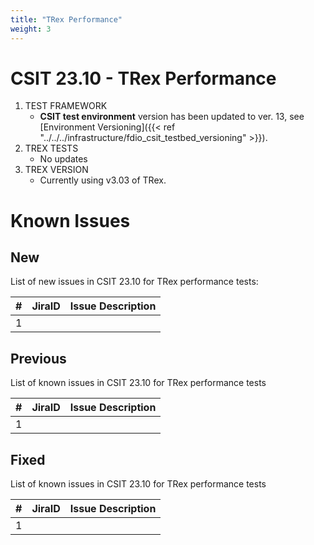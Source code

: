 ```yaml
---
title: "TRex Performance"
weight: 3
---
```


# CSIT 23.10 - TRex Performance

1. TEST FRAMEWORK
   - **CSIT test environment** version has been updated to ver. 13, see
     [Environment Versioning]({{< ref "../../../infrastructure/fdio_csit_testbed_versioning" >}}).
2. TREX TESTS
   - No updates
3. TREX VERSION
   - Currently using v3.03 of TRex.

# Known Issues

## New

List of new issues in CSIT 23.10 for TRex performance tests:

**#** | **JiraID**                                       | **Issue Description**
------|--------------------------------------------------|--------------------------------------------------------------
 1    |                                                  |

## Previous

List of known issues in CSIT 23.10 for TRex performance tests

**#** | **JiraID**                                       | **Issue Description**
------|--------------------------------------------------|--------------------------------------------------------------
 1    |                                                  |

## Fixed

List of known issues in CSIT 23.10 for TRex performance tests

**#** | **JiraID**                                       | **Issue Description**
------|--------------------------------------------------|--------------------------------------------------------------
 1    |                                                  |
